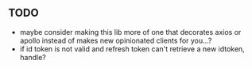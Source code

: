 ## TODO

- maybe consider making this lib more of one that decorates axios or apollo instead of makes new opinionated clients for you...?
- if id token is not valid and refresh token can't retrieve a new idtoken, handle?
